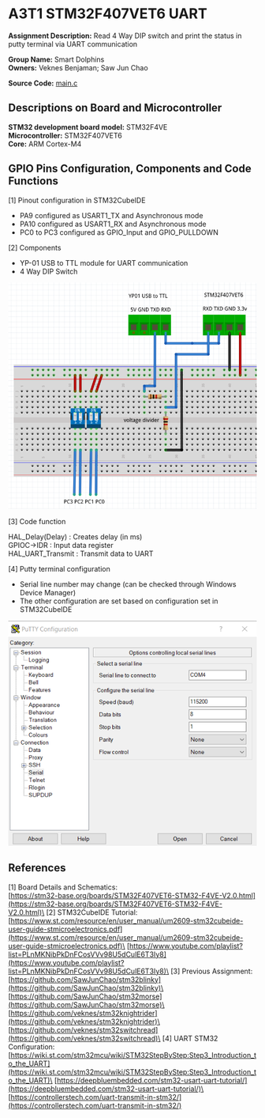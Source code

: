 # A3T1 STM32F407VET6 UART

**Assignment Description:** Read 4 Way DIP switch and print the status in putty terminal via UART communication

**Group Name:** Smart Dolphins\
**Owners:** Veknes Benjaman; Saw Jun Chao

**Source Code:** [main.c](/A3T1_STM32F407VET6_UART/Core/Src/main.c)

## Descriptions on Board and Microcontroller

**STM32 development board model:** STM32F4VE\
**Microcontroller:** STM32F407VET6\
**Core:** ARM Cortex-M4

## GPIO Pins Configuration, Components and Code Functions

[1] Pinout configuration in STM32CubeIDE

- PA9 configured as USART1_TX and Asynchronous mode
- PA10 configured as USART1_RX and Asynchronous mode
- PC0 to PC3 configured as GPIO_Input and GPIO_PULLDOWN

[2] Components

- YP-01 USB to TTL module for UART communication
- 4 Way DIP Switch

<center><img src="/pictures/schematics.png"></center>

[3] Code function

HAL_Delay(Delay) : Creates delay (in ms)\
GPIOC->IDR : Input data register\
HAL_UART_Transmit : Transmit data to UART

[4] Putty terminal configuration

- Serial line number may change (can be checked through Windows Device Manager)
- The other configuration are set based on configuration set in STM32CubeIDE

<center><img src="/pictures/putty_configuration.png"></center>

## References

[1] Board Details and Schematics:\
[https://stm32-base.org/boards/STM32F407VET6-STM32-F4VE-V2.0.html](https://stm32-base.org/boards/STM32F407VET6-STM32-F4VE-V2.0.html)\
[2] STM32CubeIDE Tutorial:\
[https://www.st.com/resource/en/user_manual/um2609-stm32cubeide-user-guide-stmicroelectronics.pdf](https://www.st.com/resource/en/user_manual/um2609-stm32cubeide-user-guide-stmicroelectronics.pdf)\
[https://www.youtube.com/playlist?list=PLnMKNibPkDnFCosVVv98U5dCulE6T3Iy8](https://www.youtube.com/playlist?list=PLnMKNibPkDnFCosVVv98U5dCulE6T3Iy8)\
[3] Previous Assignment:\
[https://github.com/SawJunChao/stm32blinky](https://github.com/SawJunChao/stm32blinky)\
[https://github.com/SawJunChao/stm32morse](https://github.com/SawJunChao/stm32morse)\
[https://github.com/veknes/stm32knightrider](https://github.com/veknes/stm32knightrider)\
[https://github.com/veknes/stm32switchread](https://github.com/veknes/stm32switchread)\
[4] UART STM32 Configuration:\
[https://wiki.st.com/stm32mcu/wiki/STM32StepByStep:Step3_Introduction_to_the_UART](https://wiki.st.com/stm32mcu/wiki/STM32StepByStep:Step3_Introduction_to_the_UART)\
[https://deepbluembedded.com/stm32-usart-uart-tutorial/](https://deepbluembedded.com/stm32-usart-uart-tutorial/)\
[https://controllerstech.com/uart-transmit-in-stm32/](https://controllerstech.com/uart-transmit-in-stm32/)